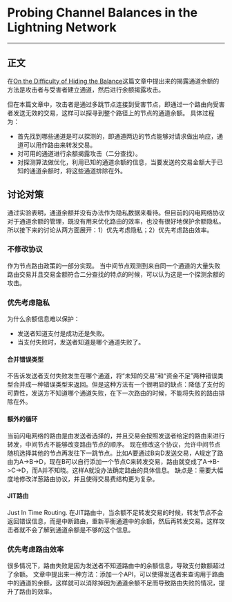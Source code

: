 <!--
 * @Author: ZhXZhao
 * @Date: 2020-07-02 11:21:23
 * @LastEditors: ZhXZhao
 * @LastEditTime: 2020-07-02 15:21:52
 * @Description:
-->
# Probing Channel Balances in the Lightning Network

---


## 正文
在[On the Difficulty of Hiding the Balance](../asiaCCS2019-difficulty%20on%20hiding%20balance/On%20the%20Difficulty%20of%20Hiding%20the%20Balance.pdf)这篇文章中提出来的揭露通道余额的方法是攻击者与受害者建立通道，然后进行余额揭露攻击。

但在本篇文章中，攻击者是通过多跳节点连接到受害节点，即通过一个路由向受害者发送无效的交易，这样可以探寻到整个路径上的节点的通道余额。
具体过程为：
- 首先找到哪些通道是可以探测的，即通道两边的节点能够对请求做出响应，通道可以用作路由来转发交易。
- 对可用的通道进行余额揭露攻击（二分查找）。
- 对探测算法做优化，利用已知的通道余额的信息，当要发送的交易金额大于已知的通道余额时，将这些通道排除在外。

## 讨论对策

通过实验表明，通道余额并没有办法作为隐私数据来看待。但目前的闪电网络协议对于通道余额的管理，既没有用来优化路由的效率，也没有很好地保护余额隐私。所以接下来的讨论从两方面展开：1）优先考虑隐私；2）优先考虑路由效率。

### 不修改协议

作为节点路由政策的一部分实现。
当中间节点观测到来自同一个通道的大量失败路由交易并且交易金额符合二分查找的特点的时候，可以认为这是一个探测余额的攻击。

### 优先考虑隐私

为什么余额信息难以保护：
- 发送者知道支付是成功还是失败。
- 当支付失败时，发送者知道是哪个通道失败了。

#### 合并错误类型

不告诉发送者支付失败发生在哪个通道，将“未知的交易”和“资金不足”两种错误类型合并成一种错误类型来返回。但是这种方法有一个很明显的缺点：降低了支付的可靠性，发送方不知道哪个通道失败，在下一次路由的时候，不能将失败的路由排除在外。

#### 额外的循环

当前闪电网络的路由是由发送者选择的，并且交易会按照发送者给定的路由来进行转发，中间节点不能够改变路由节点的顺序。
现在修改这个协议，允许中间节点随机选择其他的节点再发往下一跳节点。比如A要通过B向D发送交易，A规定了路由为A->B->D，现在B可以自行添加一个节点C来转发交易，路由就变成了A->B->C->D，而A并不知晓。这样A就没办法确定路由的具体信息。
缺点是：需要大幅度地修改洋葱路由协议，并且使得交易费结构更为复杂。

#### JIT路由

Just In Time Routing.
在JIT路由中，当余额不足转发交易的时候，转发节点不会返回错误信息，而是中断路由，重新平衡通道中的余额，然后再转发交易。这样攻击者就不会了解到通道余额是不够的这个信息。

### 优先考虑路由效率

很多情况下，路由失败是因为发送者不知道路由中的余额信息，导致支付数额超过了余额。
文章中提出来一种方法：添加一个API，可以使得发送者来查询用于路由中的通道的余额，这样就可以消除掉因为通道余额不足而导致路由失败的情况，提升了路由的效率。
